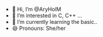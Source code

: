 - 👋 Hi, I’m @AryHolM
- 👀 I’m interested in C, C++ ...
- 🌱 I’m currently learning the basic..
- 😄 Pronouns: She/her

<!---
AryHolM/AryHolM is a ✨ special ✨ repository because its `README.md` (this file) appears on your GitHub profile.
You can click the Preview link to take a look at your changes.
--->
